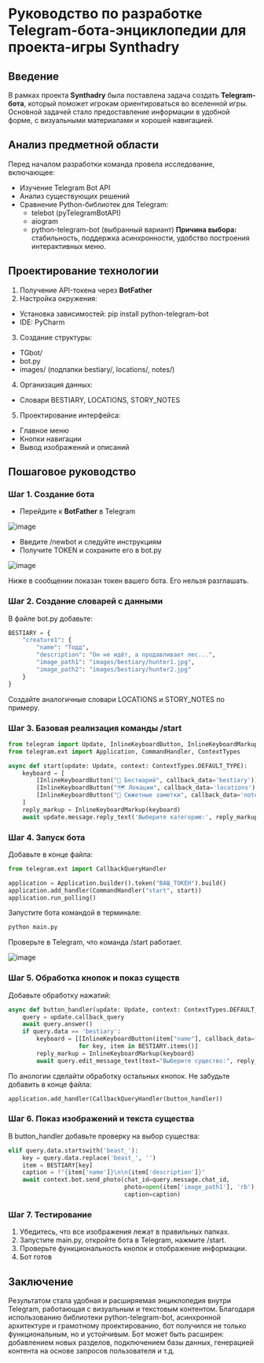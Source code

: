 # Руководство по разработке Telegram-бота-энциклопедии для проекта-игры Synthadry
## Введение
В рамках проекта **Synthadry** была поставлена задача создать **Telegram-бота**, который поможет игрокам ориентироваться во вселенной игры. Основной задачей стало предоставление информации в удобной форме, с визуальными материалами и хорошей навигацией.
## Анализ предметной области
Перед началом разработки команда провела исследование, включающее:
+ Изучение Telegram Bot API
+ Анализ существующих решений
+ Сравнение Python-библиотек для Telegram:
  - telebot (pyTelegramBotAPI)
  - aiogram
  - python-telegram-bot (выбранный вариант)
**Причина выбора:** стабильность, поддержка асинхронности, удобство построения интерактивных меню.
## Проектирование технологии
1. Получение API-токена через **BotFather**
2. Настройка окружения:
  - Установка зависимостей: pip install python-telegram-bot
  - IDE: PyCharm
3. Создание структуры:
  - TGbot/
  - bot.py
  - images/ (подпапки bestiary/, locations/, notes/)
4. Организация данных:
  - Словари BESTIARY, LOCATIONS, STORY_NOTES
5. Проектирование интерфейса:
  - Главное меню
  - Кнопки навигации
  - Вывод изображений и описаний
## Пошаговое руководство
### Шаг 1. Создание бота
- Перейдите к **BotFather** в Telegram

![image](https://github.com/user-attachments/assets/b220e260-86b1-4b8d-99cb-2baee67fd499)
- Введите /newbot и следуйте инструкциям
- Получите TOKEN и сохраните его в bot.py

![image](https://github.com/user-attachments/assets/97a6813d-2eff-49d8-81c8-0d5efbeda271)

Ниже в сообщении показан токен вашего бота. Его нельзя разглашать.
### Шаг 2. Создание словарей с данными
В файле bot.py добавьте:
```python
BESTIARY = {
    "creature1": {
        "name": "Тодд",
        "description": "Он не идёт, а продавливает лес...",
        "image_path1": "images/bestiary/hunter1.jpg",
        "image_path2": "images/bestiary/hunter2.jpg"
    }
}
```
Создайте аналогичные словари LOCATIONS и STORY_NOTES по примеру.
### Шаг 3. Базовая реализация команды /start
```python
from telegram import Update, InlineKeyboardButton, InlineKeyboardMarkup
from telegram.ext import Application, CommandHandler, ContextTypes

async def start(update: Update, context: ContextTypes.DEFAULT_TYPE):
    keyboard = [
        [InlineKeyboardButton("🐾 Бестиарий", callback_data='bestiary')],
        [InlineKeyboardButton("🗺 Локации", callback_data='locations')],
        [InlineKeyboardButton("📝 Сюжетные заметки", callback_data='notes')]
    ]
    reply_markup = InlineKeyboardMarkup(keyboard)
    await update.message.reply_text('Выберите категорию:', reply_markup=reply_markup)
```
### Шаг 4. Запуск бота
Добавьте в конце файла:
```python
from telegram.ext import CallbackQueryHandler

application = Application.builder().token("ВАШ_ТОКЕН").build()
application.add_handler(CommandHandler("start", start))
application.run_polling()
```
Запустите бота командой в терминале:
```bash
python main.py
```
Проверьте в Telegram, что команда /start работает.

![image](https://github.com/user-attachments/assets/a036bc8e-7c17-4dfe-83f0-285c17df6c20)

### Шаг 5. Обработка кнопок и показ существ
Добавьте обработку нажатий:
```python
async def button_handler(update: Update, context: ContextTypes.DEFAULT_TYPE):
    query = update.callback_query
    await query.answer()
    if query.data == 'bestiary':
        keyboard = [[InlineKeyboardButton(item["name"], callback_data=f'beast_{key}')]
                    for key, item in BESTIARY.items()]
        reply_markup = InlineKeyboardMarkup(keyboard)
        await query.edit_message_text(text="Выберите существо:", reply_markup=reply_markup)
```
По анологии сделайти обработку остальных кнопок.
Не забудьте добавить в конце файла:
```python
application.add_handler(CallbackQueryHandler(button_handler))
```
### Шаг 6. Показ изображений и текста существа
В button_handler добавьте проверку на выбор существа:
```python
elif query.data.startswith('beast_'):
    key = query.data.replace('beast_', '')
    item = BESTIARY[key]
    caption = f"{item['name']}\n\n{item['description']}"
    await context.bot.send_photo(chat_id=query.message.chat_id,
                                 photo=open(item['image_path1'], 'rb'),
                                 caption=caption)
```
### Шаг 7. Тестирование
1. Убедитесь, что все изображения лежат в правильных папках.
2. Запустите main.py, откройте бота в Telegram, нажмите /start.
3. Проверьте функциональность кнопок и отображение информации.
4. Бот готов
## Заключение
Результатом стала удобная и расширяемая энциклопедия внутри Telegram, работающая с визуальным и текстовым контентом. Благодаря использованию библиотеки python-telegram-bot, асинхронной архитектуре и грамотному проектированию, бот получился не только функциональным, но и устойчивым.
Бот может быть расширен: добавлением новых разделов, подключением базы данных, генерацией контента на основе запросов пользователя и т.д.
